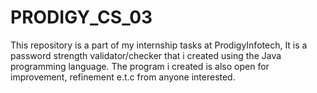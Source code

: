 # PRODIGY_CS_03
This repository is a part of my internship tasks at ProdigyInfotech, It is a password strength validator/checker that i created using the Java programming language.
The program i created is also open for improvement, refinement e.t.c from anyone interested. 
